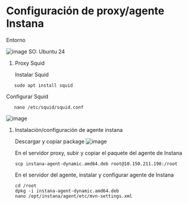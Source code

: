 # **Configuración de proxy/agente Instana**

Entorno

![image](https://github.com/user-attachments/assets/dd75514b-e611-4f03-8ee6-fe0be82e78be)
SO: Ubuntu 24

1. Proxy Squid

   Instalar Squid
```
   sudo apt install squid
```
   Configurar Squid
```
   nano /etc/squid/squid.conf
```
![image](https://github.com/user-attachments/assets/c5dc3b60-1561-40d4-a632-2a95a557bfe0)

1. Instalación/configuración de agente instana

   Descargar y copiar package
   ![image](https://github.com/user-attachments/assets/af7089f6-3c81-4e8d-abbf-b06491dda956)

   En el servidor proxy, subir y copiar el paquete del agente de Instana
   ```
   scp instana-agent-dynamic.amd64.deb root@10.150.211.198:/root
   ```

   En el servidor del agente, instalar y configurar agente de Instana
   ```
   cd /root
   dpkg -i instana-agent-dynamic.amd64.deb
   nano /opt/instana/agent/etc/mvn-settings.xml
   ```


 



   
